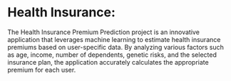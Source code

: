 <h1> Health Insurance:</h1>
<div>
  <p>
             The Health Insurance Premium Prediction project is an innovative application that leverages machine learning to estimate health insurance premiums based on user-specific data. By analyzing various factors such as age, income, number of dependents, genetic risks, and the selected insurance plan, the application accurately calculates the appropriate premium for each user.
    </p>
              </div>
